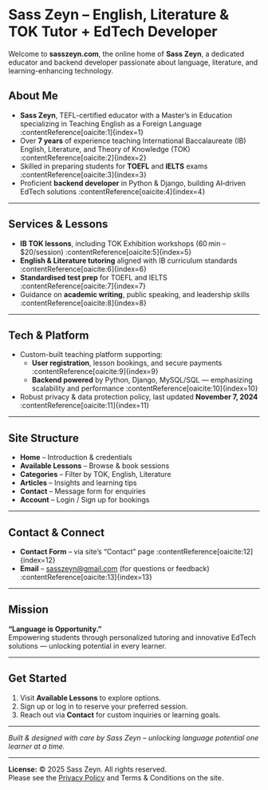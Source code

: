 # Sass Zeyn – English, Literature & TOK Tutor + EdTech Developer

Welcome to **sasszeyn.com**, the online home of **Sass Zeyn**, a dedicated educator and backend developer passionate about language, literature, and learning-enhancing technology.

## About Me
- **Sass Zeyn**, TEFL-certified educator with a Master’s in Education specializing in Teaching English as a Foreign Language :contentReference[oaicite:1]{index=1}  
- Over **7 years** of experience teaching International Baccalaureate (IB) English, Literature, and Theory of Knowledge (TOK) :contentReference[oaicite:2]{index=2}  
- Skilled in preparing students for **TOEFL** and **IELTS** exams :contentReference[oaicite:3]{index=3}  
- Proficient **backend developer** in Python & Django, building AI‑driven EdTech solutions :contentReference[oaicite:4]{index=4}  

---

## Services & Lessons
- **IB TOK lessons**, including TOK Exhibition workshops (60 min – $20/session) :contentReference[oaicite:5]{index=5}  
- **English & Literature tutoring** aligned with IB curriculum standards :contentReference[oaicite:6]{index=6}  
- **Standardised test prep** for TOEFL and IELTS :contentReference[oaicite:7]{index=7}  
- Guidance on **academic writing**, public speaking, and leadership skills :contentReference[oaicite:8]{index=8}  

---

## Tech & Platform
- Custom-built teaching platform supporting:
  - **User registration**, lesson bookings, and secure payments :contentReference[oaicite:9]{index=9}  
  - **Backend powered** by Python, Django, MySQL/SQL — emphasizing scalability and performance :contentReference[oaicite:10]{index=10}  
- Robust privacy & data protection policy, last updated **November 7, 2024** :contentReference[oaicite:11]{index=11}  

---

## Site Structure

- **Home** – Introduction & credentials  
- **Available Lessons** – Browse & book sessions  
- **Categories** – Filter by TOK, English, Literature  
- **Articles** – Insights and learning tips  
- **Contact** – Message form for enquiries  
- **Account** – Login / Sign up for bookings  

---

## Contact & Connect

- **Contact Form** – via site’s “Contact” page :contentReference[oaicite:12]{index=12}  
- **Email** – sasszeyn@gmail.com (for questions or feedback) :contentReference[oaicite:13]{index=13}  

---

## Mission
**“Language is Opportunity.”**  
Empowering students through personalized tutoring and innovative EdTech solutions — unlocking potential in every learner.

---

## Get Started
1. Visit **Available Lessons** to explore options.  
2. Sign up or log in to reserve your preferred session.  
3. Reach out via **Contact** for custom inquiries or learning goals.  

---

*Built & designed with care by Sass Zeyn – unlocking language potential one learner at a time.*

---

**License:** © 2025 Sass Zeyn. All rights reserved.  
Please see the [Privacy Policy](https://sasszeyn.com/privacy-policy/) and Terms & Conditions on the site.

